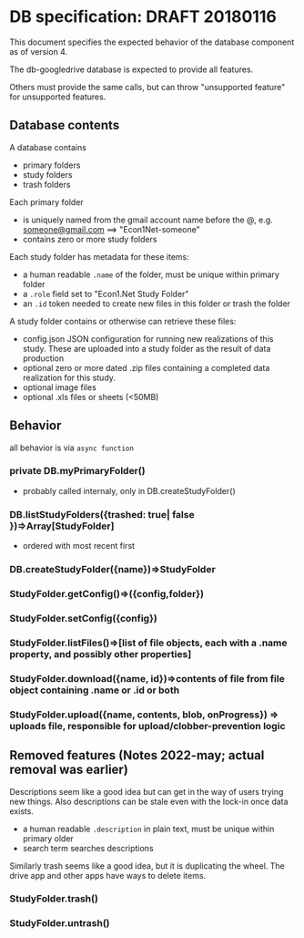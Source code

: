 # DB specification: DRAFT 20180116

This document specifies the expected behavior of the database component as of version 4.

The db-googledrive database is expected to provide all features.  

Others must provide the same calls, but can throw "unsupported feature" for unsupported features.

## Database contents

A database contains
* primary folders
* study folders
* trash folders

Each primary folder
* is uniquely named from the gmail account name before the @, e.g. someone@gmail.com ==> "Econ1Net-someone"
* contains zero or more study folders

Each study folder has metadata for these items:
* a human readable `.name` of the folder, must be unique within primary folder
* a `.role` field set to "Econ1.Net Study Folder"
* an `.id` token needed to create new files in this folder or trash the folder

A study folder contains or otherwise can retrieve these files:
* config.json JSON configuration for running new realizations of this study.
These are uploaded into a study folder as the result of data production
* optional zero or more dated .zip files containing a completed data realization for this study.  
* optional image files
* optional .xls files or sheets (<50MB)

## Behavior

all behavior is via `async function`

### private DB.myPrimaryFolder()
* probably called internaly, only in DB.createStudyFolder()

### DB.listStudyFolders({trashed: true| false })=>Array[StudyFolder]
* ordered with most recent first

### DB.createStudyFolder({name})=>StudyFolder
### StudyFolder.getConfig()=>({config,folder})
### StudyFolder.setConfig({config})
### StudyFolder.listFiles()=>[list of file objects, each with a .name property, and possibly other properties]
### StudyFolder.download({name, id})=>contents of file from file object containing .name or .id or both
### StudyFolder.upload({name, contents, blob, onProgress}) => uploads file, responsible for upload/clobber-prevention logic


## Removed features (Notes 2022-may;  actual removal was earlier)

Descriptions seem like a good idea but can get in the way of users trying new things. Also descriptions
can be stale even with the lock-in once data exists.

* a human readable `.description` in plain text, must be unique within primary older
* search term searches descriptions

Similarly trash seems like a good idea, but it is duplicating the wheel.  The drive app and other apps have
ways to delete items.

### StudyFolder.trash()
### StudyFolder.untrash()
